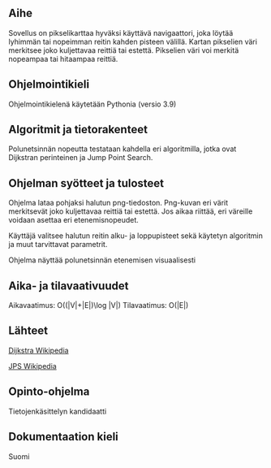 ## Aihe

Sovellus on pikselikarttaa hyväksi käyttävä navigaattori, joka löytää lyhimmän tai nopeimman reitin kahden pisteen välillä.  Kartan pikselien väri merkitsee joko kuljettavaa reittiä tai estettä.  Pikselien väri voi merkitä nopeampaa tai hitaampaa reittiä.

## Ohjelmointikieli

Ohjelmointikielenä käytetään Pythonia (versio 3.9)

## Algoritmit ja tietorakenteet

Polunetsinnän nopeutta testataan kahdella eri algoritmilla, jotka ovat Dijkstran perinteinen ja Jump Point Search.

## Ohjelman syötteet ja tulosteet

Ohjelma lataa pohjaksi halutun png-tiedoston.  Png-kuvan eri värit merkitsevät joko kuljettavaa reittiä tai estettä.  Jos aikaa riittää, eri väreille voidaan asettaa eri etenemisnopeudet.

Käyttäjä valitsee halutun reitin alku- ja loppupisteet sekä käytetyn algoritmin ja muut tarvittavat parametrit.

Ohjelma näyttää polunetsinnän etenemisen visuaalisesti

## Aika- ja tilavaativuudet

Aikavaatimus: O((|V|+|E|)\log |V|)
Tilavaatimus: O(|E|)

## Lähteet

[Dijkstra Wikipedia](https://en.wikipedia.org/wiki/Dijkstra%27s_algorithm)

[JPS Wikipedia](https://en.wikipedia.org/wiki/Jump_point_search)

## Opinto-ohjelma

Tietojenkäsittelyn kandidaatti

## Dokumentaation kieli

Suomi
